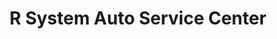 ---
title: "R System Auto Service Center"
url: /bacoor/r-system-auto-service-center/
shop: car repair
---